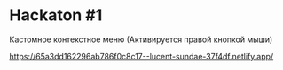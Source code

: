 # Hackaton #1
Кастомное контекстное меню (Активируется правой кнопкой мыши)

https://65a3dd162296ab786f0c8c17--lucent-sundae-37f4df.netlify.app/
